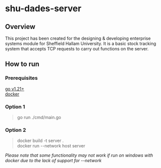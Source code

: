# shu-dades-server

## Overview
This project has been created for the designing & developing enterprise systems module for Sheffield Hallam University. It is a basic stock tracking system that accepts TCP requests to carry out functions on the server.

## How to run
### Prerequisites
[go v1.21+](https://go.dev/doc/install)  
[docker](https://docs.docker.com/engine/install/)  

### Option 1  

> go run ./cmd/main.go  

### Option 2 

> docker build -t server .  
> docker run --network host server  

_Please note that some functionality may not work if run on windows with docker due to the lack of support for --network_